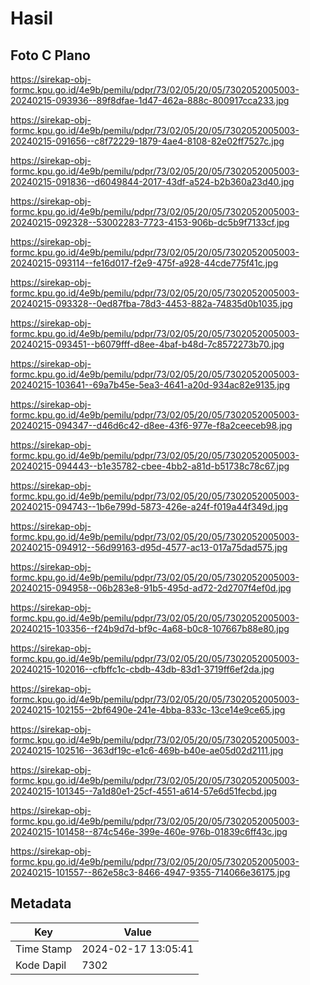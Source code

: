 # Hasil

## Foto C Plano

https://sirekap-obj-formc.kpu.go.id/4e9b/pemilu/pdpr/73/02/05/20/05/7302052005003-20240215-093936--89f8dfae-1d47-462a-888c-800917cca233.jpg

https://sirekap-obj-formc.kpu.go.id/4e9b/pemilu/pdpr/73/02/05/20/05/7302052005003-20240215-091656--c8f72229-1879-4ae4-8108-82e02ff7527c.jpg

https://sirekap-obj-formc.kpu.go.id/4e9b/pemilu/pdpr/73/02/05/20/05/7302052005003-20240215-091836--d6049844-2017-43df-a524-b2b360a23d40.jpg

https://sirekap-obj-formc.kpu.go.id/4e9b/pemilu/pdpr/73/02/05/20/05/7302052005003-20240215-092328--53002283-7723-4153-906b-dc5b9f7133cf.jpg

https://sirekap-obj-formc.kpu.go.id/4e9b/pemilu/pdpr/73/02/05/20/05/7302052005003-20240215-093114--fe16d017-f2e9-475f-a928-44cde775f41c.jpg

https://sirekap-obj-formc.kpu.go.id/4e9b/pemilu/pdpr/73/02/05/20/05/7302052005003-20240215-093328--0ed87fba-78d3-4453-882a-74835d0b1035.jpg

https://sirekap-obj-formc.kpu.go.id/4e9b/pemilu/pdpr/73/02/05/20/05/7302052005003-20240215-093451--b6079fff-d8ee-4baf-b48d-7c8572273b70.jpg

https://sirekap-obj-formc.kpu.go.id/4e9b/pemilu/pdpr/73/02/05/20/05/7302052005003-20240215-103641--69a7b45e-5ea3-4641-a20d-934ac82e9135.jpg

https://sirekap-obj-formc.kpu.go.id/4e9b/pemilu/pdpr/73/02/05/20/05/7302052005003-20240215-094347--d46d6c42-d8ee-43f6-977e-f8a2ceeceb98.jpg

https://sirekap-obj-formc.kpu.go.id/4e9b/pemilu/pdpr/73/02/05/20/05/7302052005003-20240215-094443--b1e35782-cbee-4bb2-a81d-b51738c78c67.jpg

https://sirekap-obj-formc.kpu.go.id/4e9b/pemilu/pdpr/73/02/05/20/05/7302052005003-20240215-094743--1b6e799d-5873-426e-a24f-f019a44f349d.jpg

https://sirekap-obj-formc.kpu.go.id/4e9b/pemilu/pdpr/73/02/05/20/05/7302052005003-20240215-094912--56d99163-d95d-4577-ac13-017a75dad575.jpg

https://sirekap-obj-formc.kpu.go.id/4e9b/pemilu/pdpr/73/02/05/20/05/7302052005003-20240215-094958--06b283e8-91b5-495d-ad72-2d2707f4ef0d.jpg

https://sirekap-obj-formc.kpu.go.id/4e9b/pemilu/pdpr/73/02/05/20/05/7302052005003-20240215-103356--f24b9d7d-bf9c-4a68-b0c8-107667b88e80.jpg

https://sirekap-obj-formc.kpu.go.id/4e9b/pemilu/pdpr/73/02/05/20/05/7302052005003-20240215-102016--cfbffc1c-cbdb-43db-83d1-3719ff6ef2da.jpg

https://sirekap-obj-formc.kpu.go.id/4e9b/pemilu/pdpr/73/02/05/20/05/7302052005003-20240215-102155--2bf6490e-241e-4bba-833c-13ce14e9ce65.jpg

https://sirekap-obj-formc.kpu.go.id/4e9b/pemilu/pdpr/73/02/05/20/05/7302052005003-20240215-102516--363df19c-e1c6-469b-b40e-ae05d02d2111.jpg

https://sirekap-obj-formc.kpu.go.id/4e9b/pemilu/pdpr/73/02/05/20/05/7302052005003-20240215-101345--7a1d80e1-25cf-4551-a614-57e6d51fecbd.jpg

https://sirekap-obj-formc.kpu.go.id/4e9b/pemilu/pdpr/73/02/05/20/05/7302052005003-20240215-101458--874c546e-399e-460e-976b-01839c6ff43c.jpg

https://sirekap-obj-formc.kpu.go.id/4e9b/pemilu/pdpr/73/02/05/20/05/7302052005003-20240215-101557--862e58c3-8466-4947-9355-714066e36175.jpg


## Metadata

| Key        | Value               |
| ---------- | ------------------- |
| Time Stamp | 2024-02-17 13:05:41 |
| Kode Dapil | 7302                |



